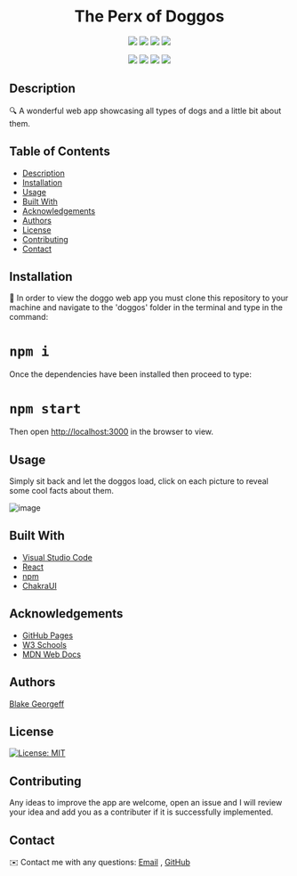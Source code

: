 <h1 align="center">The Perx of Doggos</h1>

<p align="center">
    <img src="https://img.shields.io/github/repo-size/BlakeGeo/Perx-React" />
    <img src="https://img.shields.io/github/languages/top/BlakeGeo/Perx-React"  />
    <img src="https://img.shields.io/github/issues/BlakeGeo/Perx-React" />
    <img src="https://img.shields.io/github/last-commit/BlakeGeo/Perx-React" >
</p>
  
<p align="center">
    <img src="https://img.shields.io/badge/Javascript-yellow" />
    <img src="https://img.shields.io/badge/VisualStudioCode-blue"  />
    <img src="https://img.shields.io/badge/-React-blueviolet" >
    <img src="https://img.shields.io/badge/-ChakraUI-yellow" >
</p>

## Description
🔍 A wonderful web app showcasing all types of dogs and a little bit about them.

## Table of Contents
- [Description](#description)
- [Installation](#installation)
- [Usage](#usage)
- [Built With](#built-with)
- [Acknowledgements](#acknowledgements)
- [Authors](#authors)
- [License](#license)
- [Contributing](#contributing)
- [Contact](#contact)

## Installation
💾 In order to view the doggo web app you must clone this repository to your machine and navigate to the 'doggos' folder in the terminal and type in the command:

# `npm i`

Once the dependencies have been installed then proceed to type:
# `npm start`

Then open [http://localhost:3000](http://localhost:3000) in the browser to view.

## Usage
Simply sit back and let the doggos load, click on each picture to reveal some cool facts about them.

![image](https://user-images.githubusercontent.com/81725246/156209855-ce8b3f0b-b160-4d86-adeb-816e1d27d563.png)
  
## Built With

* [Visual Studio Code](https://code.visualstudio.com/)
* [React](https://reactjs.org/)
* [npm](https://www.npmjs.com/)
* [ChakraUI](https://chakra-ui.com/)

## Acknowledgements

* [GitHub Pages](https://pages.github.com)
* [W3 Schools](https://www.w3schools.com/)
* [MDN Web Docs](https://developer.mozilla.org/en-US/)

## Authors

[Blake Georgeff](https://github.com/BlakeGeo) 
  
## License

[![License: MIT](https://img.shields.io/badge/License-MIT-yellow.svg)](https://opensource.org/licenses/MIT)

## Contributing

Any ideas to improve the app are welcome, open an issue and I will review your idea and add you as a contributer if it is successfully implemented.

## Contact
✉️ Contact me with any questions: [Email](mailto:georgeffb@hotmail.com) , [GitHub](https://github.com/BlakeGeo)<br />